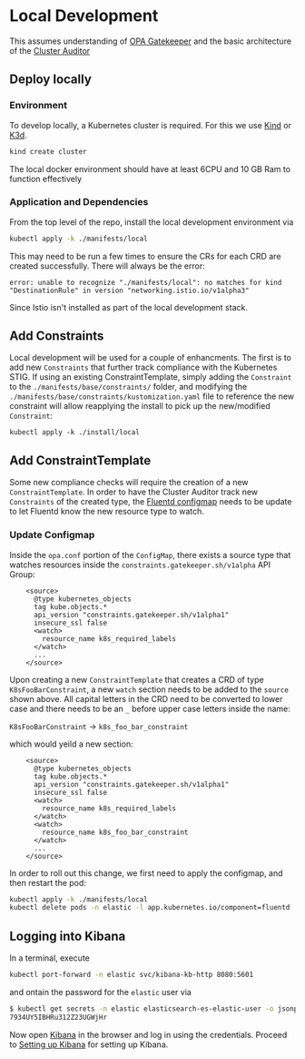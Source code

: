# Local Development

This assumes understanding of [OPA Gatekeeper](https://github.com/open-policy-agent/gatekeeper) and the basic architecture of the [Cluster Auditor](architecture.md)

## Deploy locally

### Environment

To develop locally, a Kubernetes cluster is required.  For this we use [Kind](https://kubernetes.io/docs/setup/learning-environment/kind/) or [K3d](https://github.com/rancher/k3d).

```bash
kind create cluster
```

The local docker environment should have at least 6CPU and 10 GB Ram to function effectively

### Application and Dependencies

From the top level of the repo, install the local development environment via

```bash
kubectl apply -k ./manifests/local
```

This may need to be run a few times to ensure the CRs for each CRD are created successfully. There will always be the error:

```
error: unable to recognize "./manifests/local": no matches for kind "DestinationRule" in version "networking.istio.io/v1alpha3"
```

Since Istio isn't installed as part of the local development stack.


## Add Constraints

Local development will be used for a couple of enhancments.  The first is to add new `Constraints` that further track compliance with the Kubernetes STIG.   If using an existing ConstraintTemplate, simply adding the `Constraint` to the `./manifests/base/constraints/` folder, and modifying the `./manifests/base/constraints/kustomization.yaml` file to reference the new constraint will allow reapplying the install to pick up the new/modified `Constraint`:

```base
kubectl apply -k ./install/local
```

## Add ConstraintTemplate

Some new compliance checks will require the creation of a new `ConstraintTemplate`.  In order to have the Cluster Auditor track new `Constraints` of the created type, the [Fluentd configmap](../manifests/base/app/configMap.yaml) needs to be update to let Fluentd know the new resource type to watch.

### Update Configmap

Inside the `opa.conf` portion of the `ConfigMap`, there exists a source type that watches resources inside the `constraints.gatekeeper.sh/v1alpha` API Group:

```
    <source>
      @type kubernetes_objects
      tag kube.objects.*
      api_version "constraints.gatekeeper.sh/v1alpha1"
      insecure_ssl false
      <watch>
        resource_name k8s_required_labels
      </watch>
      ...   
    </source>
```

Upon creating a new `ConstraintTemplate` that creates a CRD of type `K8sFooBarConstraint`, a new `watch` section needs to be added to the `source` shown above.  All capital letters in the CRD need to be converted to lower case and there needs to be an `_` before upper case letters inside the name:

`K8sFooBarConstraint` -> `k8s_foo_bar_constraint`

which would yeild a new section:

```
    <source>
      @type kubernetes_objects
      tag kube.objects.*
      api_version "constraints.gatekeeper.sh/v1alpha1"
      insecure_ssl false
      <watch>
        resource_name k8s_required_labels
      </watch>
      <watch>
        resource_name k8s_foo_bar_constraint
      </watch>
      ...   
    </source>

```

In order to roll out this change, we first need to apply the configmap, and then restart the pod:

```bash
kubectl apply -k ./manifests/local
kubectl delete pods -n elastic -l app.kubernetes.io/component=fluentd
```


## Logging into Kibana

In a terminal, execute 

```bash
kubectl port-forward -n elastic svc/kibana-kb-http 8080:5601
```

and ontain the password for the `elastic` user via

```bash
$ kubectl get secrets -n elastic elasticsearch-es-elastic-user -o jsonpath="{ .data.elastic }" | base64 --decode
7934UY5IBHRu312Z23UGWjHr
```

Now open [Kibana](https://localhost:8080) in the browser and log in using the credentials.  Proceed to [Setting up Kibana](./kibana.md) for
setting up Kibana.
